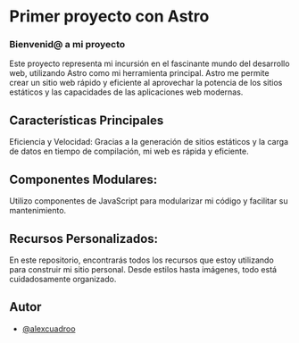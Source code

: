 
# Primer proyecto con Astro
### Bienvenid@ a mi proyecto

Este proyecto representa mi incursión en el fascinante mundo del desarrollo web, utilizando Astro como mi herramienta principal. Astro me permite crear un sitio web rápido y eficiente al aprovechar la potencia de los sitios estáticos y las capacidades de las aplicaciones web modernas.

## Características Principales
Eficiencia y Velocidad: Gracias a la generación de sitios estáticos y la carga de datos en tiempo de compilación, mi web es rápida y eficiente.

## Componentes Modulares: 
Utilizo componentes de JavaScript para modularizar mi código y facilitar su mantenimiento.

## Recursos Personalizados: 
En este repositorio, encontrarás todos los recursos que estoy utilizando para construir mi sitio personal. Desde estilos hasta imágenes, todo está cuidadosamente organizado.


## Autor

- [@alexcuadroo](https://www.github.com/alexcuadroo)

